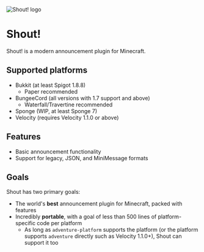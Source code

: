 ![Shout! logo](https://i.imgur.com/xmPqFs1.png "banner")
# Shout!

Shout! is a modern announcement plugin for Minecraft.

## Supported platforms

* Bukkit (at least Spigot 1.8.8)
  * Paper recommended
* BungeeCord (all versions with 1.7 support and above)
  * Waterfall/Travertine recommended
* Sponge (WIP, at least Sponge 7)
* Velocity (requires Velocity 1.1.0 or above)

## Features

* Basic announcement functionality
* Support for legacy, JSON, and MiniMessage formats

## Goals

Shout has two primary goals:

* The world's **best** announcement plugin for Minecraft, packed with features
* Incredibly **portable**, with a goal of less than 500 lines of platform-specific code per platform
  * As long as `adventure-platform` supports the platform (or the platform supports `adventure` directly such as Velocity 1.1.0+), Shout can support it too